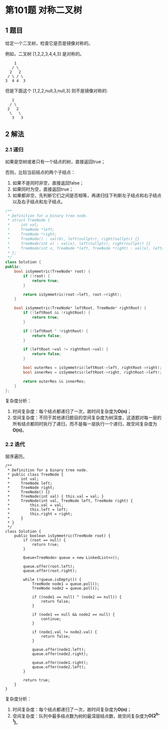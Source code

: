 # 第101题 对称二叉树

## 1 题目

给定一个二叉树，检查它是否是镜像对称的。

例如，二叉树 [1,2,2,3,4,4,3] 是对称的。
```
    1
   / \
  2   2
 / \ / \
3  4 4  3
```

但是下面这个 [1,2,2,null,3,null,3] 则不是镜像对称的:
```
   1
  / \
 2   2
  \   \
   3   3
```

## 2 解法

### 2.1 递归

如果是空树或者只有一个结点的树，直接返回true；

否则，比较当前结点的两个子结点：

1. 如果不是同时非空，直接返回false；
2. 如果同时为空，直接返回true；
3. 如果都非空，先判断它们之间是否相等，再递归往下判断左子结点和右子结点以及右子结点和左子结点。

```c++
/**
 * Definition for a binary tree node.
 * struct TreeNode {
 *     int val;
 *     TreeNode *left;
 *     TreeNode *right;
 *     TreeNode() : val(0), left(nullptr), right(nullptr) {}
 *     TreeNode(int x) : val(x), left(nullptr), right(nullptr) {}
 *     TreeNode(int x, TreeNode *left, TreeNode *right) : val(x), left(left), right(right) {}
 * };
 */
class Solution {
public:
    bool isSymmetric(TreeNode* root) {
        if (!root) {
            return true;
        }

        return isSymmetric(root->left, root->right);
    }

    bool isSymmetric(TreeNode* leftRoot, TreeNode* rightRoot) {
        if (!leftRoot && !rightRoot) {
            return true;
        }

        if (!leftRoot ^ !rightRoot) {
            return false;
        }

        if (leftRoot->val != rightRoot->val) {
            return false;
        }

        bool outerRes = isSymmetric(leftRoot->left, rightRoot->right);
        bool innerRes = isSymmetric(leftRoot->right, rightRoot->left);

        return outerRes && innerRes;
    }
};
```

复杂度分析：

1. 时间复杂度：每个结点都递归了一次，故时间复杂度为**O(n)**；
2. 空间复杂度：不同于其他递归题目的空间复杂度为树深度，这道题对每一层的所有结点都同时执行了递归，而不是每一层执行一个递归，故空间复杂度为**O(n)**。

### 2.2 迭代

层序遍历。

```
/**
 * Definition for a binary tree node.
 * public class TreeNode {
 *     int val;
 *     TreeNode left;
 *     TreeNode right;
 *     TreeNode() {}
 *     TreeNode(int val) { this.val = val; }
 *     TreeNode(int val, TreeNode left, TreeNode right) {
 *         this.val = val;
 *         this.left = left;
 *         this.right = right;
 *     }
 * }
 */
class Solution {
    public boolean isSymmetric(TreeNode root) {
        if (root == null) {
            return true;
        }

        Queue<TreeNode> queue = new LinkedList<>();

        queue.offer(root.left);
        queue.offer(root.right);

        while (!queue.isEmpty()) {
            TreeNode node1 = queue.poll();
            TreeNode node2 = queue.poll();

            if ((node1 == null) ^ (node2 == null)) {
                return false;
            }

            if (node1 == null && node2 == null) {
                continue;
            }
            
            if (node1.val != node2.val) {
                return false;
            }

            queue.offer(node1.left);
            queue.offer(node2.right);

            queue.offer(node1.right);
            queue.offer(node2.left);
        }

        return true;
    }
}
```

复杂度分析：

1. 时间复杂度：每个结点都递归了一次，故时间复杂度为**O(n)**；
2. 空间复杂度：队列中最多结点数为树的最深层结点数，故空间复杂度为**O(2<sup>h-1</sup>)**。